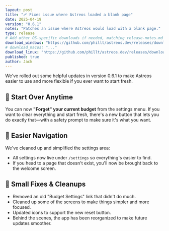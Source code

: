 ```yaml
---
layout: post
title: "🩹 Fixes issue where Astreos loaded a blank page"
date: 2025-04-19
version: "0.6.1"
notes: "Patches an issue where Astreos would load with a blank page."
type: release
# Add other OS-specific downloads if needed, matching release-notes.md keys:
download_windows: "https://github.com/phillt/astreos.dev/releases/download/v0.6.0/Astreos-Windows-0.6.0-Setup.exe"
# download_macos: "..."
download_linux: "https://github.com/phillt/astreos.dev/releases/download/v0.6.0/Astreos-Linux-0.6.0.deb"
published: true
author: Jack
---
```

We've rolled out some helpful updates in version 0.6.1 to make Astreos easier to use and more flexible if you ever want to start fresh.

## 🧹 Start Over Anytime
You can now **"Forget" your current budget** from the settings menu. If you want to clear everything and start fresh, there's a new button that lets you do exactly that—with a safety prompt to make sure it's what you want.

## 🔭 Easier Navigation
We've cleaned up and simplified the settings area:
  - All settings now live under `/settings` so everything's easier to find.
  - If you head to a page that doesn't exist, you'll now be brought back to the welcome screen.

## 🩼 Small Fixes & Cleanups
  - Removed an old "Budget Settings" link that didn't do much.
  - Cleaned up some of the screens to make things simpler and more focused.
  - Updated icons to support the new reset button.
  - Behind the scenes, the app has been reorganized to make future updates smoother.
